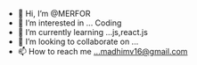 - 👋 Hi, I’m @MERFOR
- 👀 I’m interested in ... Coding
- 🌱 I’m currently learning ...js,react.js
- 💞️ I’m looking to collaborate on ...
- 📫 How to reach me ...madhimv16@gmail.com


<!---
MERFOR/MERFOR is a ✨ special ✨ repository because its `README.md` (this file) appears on your GitHub profile.
You can click the Preview link to take a look at your changes.
--->
